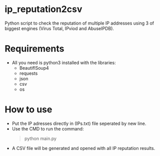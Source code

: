 # ip_reputation2csv
Python script to check the reputation of multiple IP addresses using 3 of biggest engines (Virus Total, IPviod and AbuseIPDB).

# Requirements
- All you need is python3 installed with the libraries:
  + BeautiflSoup4
  + requests
  + json
  + csv
  + os

# How to use
- Put the IP adresses directly in (IPs.txt) file seperated by new line.
- Use the CMD to run the command:
  > python main.py 
- A CSV file will be generated and opened with all IP reputation results.

